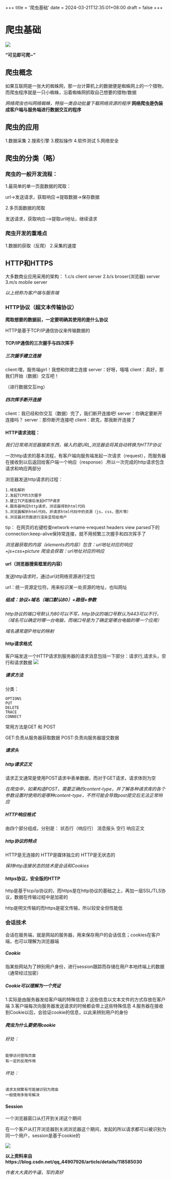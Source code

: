 +++
title = '爬虫基础'
date = 2024-03-21T12:35:01+08:00
draft = false
+++
# 爬虫基础

![](https://raw.githubusercontent.com/a-b-ab/picture/main/Picgo202403211058784.jpg)

**“可见即可爬~”**
## 爬虫概念
如果互联网是一张大的蜘蛛网，那一台计算机上的数据便是蜘蛛网上的一个猎物，而爬虫程序就是一只小蜘蛛，沿着蜘蛛网抓取自己想要的猎物/数据

*网络爬虫也叫网络蜘蛛，特指一类自动批量下载网络资源的程序*
**网络爬虫是伪装成客户端与服务端进行数据交互的程序**

## 爬虫的应用
1.数据采集
2.搜索引擎
3.模拟操作
4.软件测试
5.网络安全

## 爬虫的分类（略）

### 爬虫的一般开发流程：
1.最简单的单一页面数据的爬取：

url->发送请求，获取响应->提取数据->保存数据

2.多页面数据的爬取

发送请求，获取响应——>提取url地址，继续请求

### 爬虫开发的重难点
1.数据的获取（反爬）
2.采集的速度

## HTTP和HTTPS
大多数商业应用采用的架构：
1.c/s client server
2.b/s broser(浏览器) server
3.m/s mobile server

*以上统称为客户端与服务端*

### HTTP协议（超文本传输协议）
**爬取想要的数据前，一定要明确其使用的是什么协议**

HTTP是基于TCP/IP通信协议来传输数据的

#### TCP/IP通信的三次握手与四次挥手

##### 三次握手建立连接
client:嘿，服务端girl！我想和你建立连接
server：好呀，嘻嘻
client：真好，那我们开始（数据）交互吧！

（进行数据交互ing）

##### 四次挥手断开连接
client：我已经和你交互（数据）完了，我们断开连接吧!
server：你确定要断开连接吗？
server：那你断开连接吧
client：欧克，那我断开连接了

#### HTTP请求流程：
*我们日常用浏览器搜索东西，输入的是URL,浏览器会将其自动转换为HTTP协议*

一次http请求的基本流程，有客户端向服务端发起一次请求（request），而服务器在接收到以后返回给客户端一个响应（response）.所以一次完成的http请求包含请求和响应两部分

浏览器发送http请求的过程：

    1.域名解析
    2.发起TCP的3次握手
    3.建立TCP连接后发起HTTP请求
    4.服务器响应http请求，浏览器得到html代码
    5.浏览器解析html代码，并请求html代码中的资源（js，css，图片等）
    6.浏览器对页面进行渲染呈现给用户

tip：
在网页的右键检查network->name->request headers view parsed下的connection:keep-alive保持常连接，就不用频繁三次握手和四次挥手了

*浏览器获取的内容（elements的内容）包含：url地址对应的响应+js+css+picture
爬虫会获取：url地址对应的响应*

#### url（浏览器搜索框里的内容）
发送http请求时，通过url对网络资源进行定位

url：统一资源定位符。用来标识某一处资源的地址，也叫网址

##### 组成：协议+域名（端口默认80）+路径+参数

*http协议的端口号默认为80可以不写，http协议的端口号默认为443可以不行，（域名可以确定时哪一台电脑，而端口号是为了确定是哪台电脑的哪一个应用）*

*域名通常是IP地址的映射*

#### http请求格式
客户端发送一个HTTP请求到服务器的请求消息包括一下部分：请求行,请求头，空行和请求数据
![](https://raw.githubusercontent.com/a-b-ab/picture/main/Picgo202403201542835.png)

##### 请求方法
分类：

    OPTIONS
    PUT
    DELETE
    TRACE
    CONNECT

常用方法是GET 和 POST

GET:负责从服务器获取数据
POST:负责向服务器提交数据

##### 请求头

##### http请求正文
请求正文通常是使用POST请求中表单数据，而对于GET请求，请求体则为空

*在爬虫中，如果构造POST，需要正确的content-type，并了解各种请求库的各个参数设置时使用的是哪种content-type，不然可能会导致post提交后无法正常响应*

##### HTTP响应格式
由四个部分组成，分别是：
状态行（响应行）
消息报头
空行
响应正文

##### http协议的特点
HTTP是无连接的
HTTP是媒体独立的
HTTP是无状态的

*保持http连接状态的技术是会话和Cookies*

#### https协议，安全版的HTTP
http是基于tcp/ip协议的，而https是在http协议的基础之上，再加一层SSL/TLS协议，数据在传输过程中是加密的

http是明文传输的而https是密文传输，所以较安全但性能低

### 会话技术
会话在服务端，就是网站的服务器，用来保存用户的会话信息；cookies在客户端，也可以理解为浏览器端

##### Cookie
指某些网站为了辨别用户身份，进行session跟踪而存储在用户本地终端上的数据（通常经过加密）

##### Cookie可以理解为一个凭证
1.实际是由服务器发给客户端的特殊信息
2.这些信息以文本文件的方式存放在客户端
3.客户端每次向服务器发送请求的时候都会带上这些特殊信息
4.服务器在接收到Cookie以后，会验证cookie的信息，以此来辨别用户的身份

##### 爬虫为什么要使用cookie
###### 好处：

    能够访问登陆页面
    有一定的反爬作用

###### 坏处：
    请求太频繁有可能被识别为爬虫
    一般使用多账号解决

#### Session
一个浏览器窗口从打开到关闭这个期间

在一个客户从打开浏览器到关闭浏览器这个期间，发起的所以请求都可以被识别为同一个用户，session是基于cookie的

![](https://raw.githubusercontent.com/a-b-ab/picture/main/Picgo202403211042048.png)

**以上资料来自https://blog.csdn.net/qq_44907926/article/details/118585030**

*作者大大真的牛逼，写的真好*

